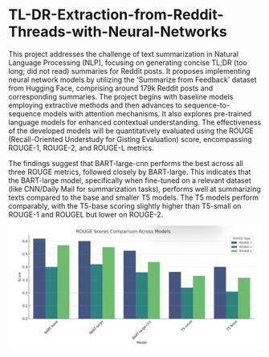 # TL-DR-Extraction-from-Reddit-Threads-with-Neural-Networks
This project addresses the challenge of text summarization in Natural Language Processing (NLP), focusing on generating concise TL;DR (too long; did not read) summaries for Reddit posts. It proposes implementing neural network models by utilizing the 'Summarize from Feedback' dataset from Hugging Face, comprising around 179k Reddit posts and corresponding summaries. The project begins with baseline models employing extractive methods and then advances to sequence-to-sequence models with attention mechanisms. It also explores pre-trained language models for enhanced contextual understanding. The effectiveness of the developed models will be quantitatively evaluated using the ROUGE (Recall-Oriented Understudy for Gisting Evaluation) score, encompassing ROUGE-1, ROUGE-2, and ROUGE-L metrics.

The findings suggest that BART-large-cnn performs the best across all three ROUGE metrics, followed closely by BART-large. This indicates that the BART-large model, specifically when fine-tuned on a relevant dataset (like CNN/Daily Mail for summarization tasks), performs well at summarizing texts compared to the base and smaller T5 models. The T5 models perform comparably, with the T5-base scoring slightly higher than T5-small on ROUGE-1 and ROUGEL but lower on ROUGE-2.

![alt text](https://github.com/patilurjit/TL-DR-Extraction-from-Reddit-Threads-with-Neural-Networks/blob/main/Result%20Plot.png)
